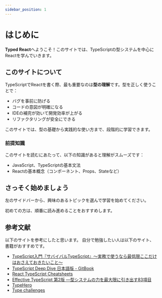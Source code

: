 ```yaml
---
sidebar_position: 1
---
```


# はじめに

**Typed React**へようこそ！このサイトでは、TypeScriptの型システムを中心にReactを学んでいきます。

## このサイトについて

TypeScriptでReactを書く際、最も重要なのは**型の理解**です。型を正しく使うことで：

- バグを事前に防げる
- コードの意図が明確になる
- IDEの補完が効いて開発効率が上がる
- リファクタリングが安全にできる

このサイトでは、型の基礎から実践的な使い方まで、段階的に学習できます。

### 前提知識

このサイトを読むにあたって、以下の知識があると理解がスムーズです：

- JavaScript、TypeScriptの基本文法
- Reactの基本概念（コンポーネント、Props、Stateなど）

## さっそく始めましょう

左のサイドバーから、興味のあるトピックを選んで学習を始めてください。

初めての方は、順番に読み進めることをおすすめします。

## 参考文献

以下のサイトを参考にしたと思います。
自分で勉強したい人は以下のサイト、書籍がおすすめです。

- [TypeScript入門『サバイバルTypeScript』〜実務で使うなら最低限ここだけはおさえておきたいこと〜](https://typescriptbook.jp/)
- [TypeScript Deep Dive 日本語版 - GitBook](https://typescript-jp.gitbook.io/deep-dive)
- [React TypeScript Cheatsheets](https://react-typescript-cheatsheet.netlify.app/)
- [Effective TypeScript 第2版 ―型システムの力を最大限に引き出す83項目](https://www.oreilly.co.jp/books/9784814401093/)
- [TypeHero](https://typehero.dev/)
- [Type challenges](https://tsch.js.org/)
